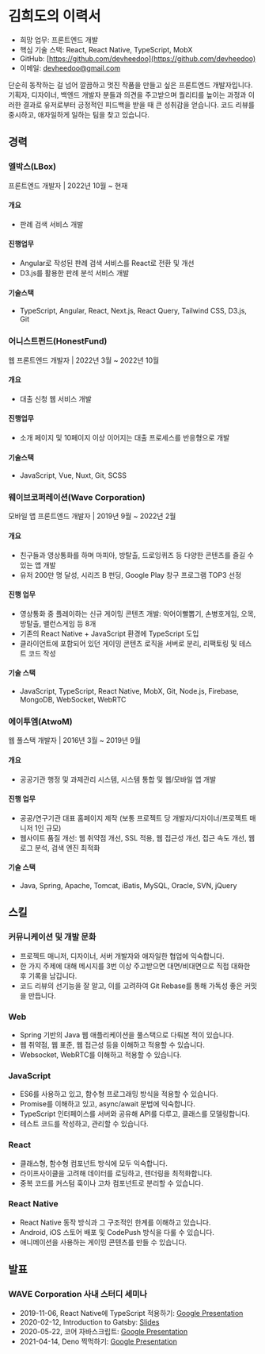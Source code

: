 # 김희도의 이력서

- 희망 업무: 프론트엔드 개발
- 핵심 기술 스택: React, React Native, TypeScript, MobX
- GitHub: [https://github.com/devheedoo](https://github.com/devheedoo)
- 이메일: devheedoo@gmail.com

단순히 동작하는 걸 넘어 깔끔하고 멋진 작품을 만들고 싶은 프론트엔드 개발자입니다.
기획자, 디자이너, 백엔드 개발자 분들과 의견을 주고받으며 퀄리티를 높이는 과정과
이러한 결과로 유저로부터 긍정적인 피드백을 받을 때 큰 성취감을 얻습니다.
코드 리뷰를 중시하고, 애자일하게 일하는 팀을 찾고 있습니다.

## 경력

### 엘박스(LBox)

프론트엔드 개발자 | 2022년 10월 ~ 현재

#### 개요

- 판례 검색 서비스 개발

#### 진행업무

- Angular로 작성된 판례 검색 서비스를 React로 전환 및 개선
- D3.js를 활용한 판례 분석 서비스 개발

#### 기술스택

- TypeScript, Angular, React, Next.js, React Query, Tailwind CSS, D3.js, Git

### 어니스트펀드(HonestFund)

웹 프론트엔드 개발자 | 2022년 3월 ~ 2022년 10월

#### 개요

- 대출 신청 웹 서비스 개발

#### 진행업무

- 소개 페이지 및 10페이지 이상 이어지는 대출 프로세스를 반응형으로 개발

#### 기술스택

- JavaScript, Vue, Nuxt, Git, SCSS

### 웨이브코퍼레이션(Wave Corporation)

모바일 앱 프론트엔드 개발자 | 2019년 9월 ~ 2022년 2월

#### 개요

- 친구들과 영상통화를 하며 마피아, 방탈출, 드로잉퀴즈 등 다양한 콘텐츠를 즐길 수 있는 앱 개발
- 유저 200만 명 달성, 시리즈 B 펀딩, Google Play 창구 프로그램 TOP3 선정

#### 진행 업무

- 영상통화 중 플레이하는 신규 게이밍 콘텐츠 개발: 악어이빨뽑기, 손병호게임, 오목, 방탈출, 밸런스게임 등 8개
- 기존의 React Native + JavaScript 환경에 TypeScript 도입
- 클라이언트에 포함되어 있던 게이밍 콘텐츠 로직을 서버로 분리, 리팩토링 및 테스트 코드 작성

#### 기술 스택

- JavaScript, TypeScript, React Native, MobX, Git, Node.js, Firebase, MongoDB, WebSocket, WebRTC

### 에이투엠(AtwoM)

웹 풀스택 개발자 | 2016년 3월 ~ 2019년 9월

#### 개요

- 공공기관 행정 및 과제관리 시스템, 시스템 통합 및 웹/모바일 앱 개발

#### 진행 업무

- 공공/연구기관 대표 홈페이지 제작 (보통 프로젝트 당 개발자/디자이너/프로젝트 매니저 1인 규모)
- 웹사이트 품질 개선: 웹 취약점 개선, SSL 적용, 웹 접근성 개선, 접근 속도 개선, 웹로그 분석, 검색 엔진 최적화

#### 기술 스택

- Java, Spring, Apache, Tomcat, iBatis, MySQL, Oracle, SVN, jQuery

## 스킬

### 커뮤니케이션 및 개발 문화

- 프로젝트 매니저, 디자이너, 서버 개발자와 애자일한 협업에 익숙합니다.
- 한 가지 주제에 대해 메시지를 3번 이상 주고받으면 대면/비대면으로 직접 대화한 후 기록을 남깁니다.
- 코드 리뷰의 선기능을 잘 알고, 이를 고려하여 Git Rebase를 통해 가독성 좋은 커밋을 만듭니다.

### Web

- Spring 기반의 Java 웹 애플리케이션을 풀스택으로 다뤄본 적이 있습니다.
- 웹 취약점, 웹 표준, 웹 접근성 등을 이해하고 적용할 수 있습니다.
- Websocket, WebRTC를 이해하고 적용할 수 있습니다.

### JavaScript

- ES6를 사용하고 있고, 함수형 프로그래밍 방식을 적용할 수 있습니다.
- Promise를 이해하고 있고, async/await 문법에 익숙합니다.
- TypeScript 인터페이스를 서버와 공유해 API를 다루고, 클래스를 모델링합니다.
- 테스트 코드를 작성하고, 관리할 수 있습니다.

### React

- 클래스형, 함수형 컴포넌트 방식에 모두 익숙합니다.
- 라이프사이클을 고려해 데이터를 로딩하고, 렌더링을 최적화합니다.
- 중복 코드를 커스텀 훅이나 고차 컴포넌트로 분리할 수 있습니다.

### React Native

- React Native 동작 방식과 그 구조적인 한계를 이해하고 있습니다.
- Android, iOS 스토어 배포 및 CodePush 방식을 다룰 수 있습니다.
- 애니메이션을 사용하는 게이밍 콘텐츠를 만들 수 있습니다.

## 발표

### WAVE Corporation 사내 스터디 세미나

- 2019-11-06, React Native에 TypeScript 적용하기: [Google Presentation](https://docs.google.com/presentation/d/1Buv1qk6WbooltljdqjkjoG8Gu0hn8FMl/edit?usp=sharing&ouid=104506562216827919165&rtpof=true&sd=true)
- 2020-02-12, Introduction to Gatsby: [Slides](https://slides.com/devheedoo/introduction-to-gatsby)
- 2020-05-22, 코어 자바스크립트: [Google Presentation](https://docs.google.com/presentation/d/1BQRP_C7yOTf3-O4pKewsQgF6vRa1LvMEJEGrb0hh4XE/edit?usp=sharing)
- 2021-04-14, Deno 찍먹하기: [Google Presentation](https://docs.google.com/presentation/d/1sHTwAnX9JJQ1i0aKmW1Mu7pNNGvApOe1/edit?usp=sharing&ouid=104506562216827919165&rtpof=true&sd=true)
